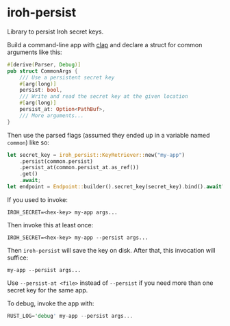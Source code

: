 # iroh-persist

Library to persist Iroh secret keys.

Build a command-line app with [clap](https://docs.rs/clap/latest/clap/) and
declare a struct for common arguments like this:
```rust
#[derive(Parser, Debug)]
pub struct CommonArgs {
    /// Use a persistent secret key
    #[arg(long)]
    persist: bool,
    /// Write and read the secret key at the given location
    #[arg(long)]
    persist_at: Option<PathBuf>,
    /// More arguments...
}
```

Then use the parsed flags (assumed they ended up in a variable named `common`)
like so:
```rust
let secret_key = iroh_persist::KeyRetriever::new("my-app")
    .persist(common.persist)
    .persist_at(common.persist_at.as_ref())
    .get()
    .await;
let endpoint = Endpoint::builder().secret_key(secret_key).bind().await?;
```

If you used to invoke:
```shell
IROH_SECRET=<hex-key> my-app args...
```
Then invoke this at least once:
```shell
IROH_SECRET=<hex-key> my-app --persist args...
```
Then `iroh-persist` will save the key on disk. After that, this invocation
will suffice:
```shell
my-app --persist args...
```

Use `--persist-at <file>` instead of `--persist` if you need more than one
secret key for the same app.

To debug, invoke the app with:
```rust
RUST_LOG='debug' my-app --persist args...
```
